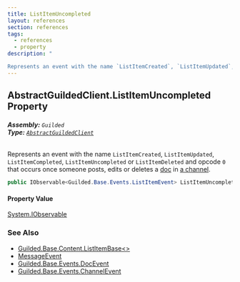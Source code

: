 ```yaml
---
title: ListItemUncompleted
layout: references
section: references
tags:
  - references
  - property
description: "

Represents an event with the name `ListItemCreated`, `ListItemUpdated`, `ListItemCompleted`, `ListItemUncompleted` or `ListItemDeleted` and opcode `0` that occurs once someone posts, edits or deletes a [doc](https://docs.microsoft.com/en-us/dotnet/api/Guilded.Base.Events.DocEvent.Doc 'Guilded.Base.Events.DocEvent.Doc') in [a channel](https://docs.microsoft.com/en-us/dotnet/api/Guilded.Base.Events.ListItemEvent.ChannelId 'Guilded.Base.Events.ListItemEvent.ChannelId')."
---
```


## AbstractGuildedClient.ListItemUncompleted Property
###### **Assembly:** `Guilded`<br/>**Type:** [`AbstractGuildedClient`](AbstractGuildedClient.md 'Guilded.AbstractGuildedClient')

Represents an event with the name `ListItemCreated`, `ListItemUpdated`, `ListItemCompleted`, `ListItemUncompleted` or `ListItemDeleted` and opcode `0` that occurs once someone posts, edits or deletes a [doc](https://docs.microsoft.com/en-us/dotnet/api/Guilded.Base.Events.DocEvent.Doc 'Guilded.Base.Events.DocEvent.Doc') in [a channel](https://docs.microsoft.com/en-us/dotnet/api/Guilded.Base.Events.ListItemEvent.ChannelId 'Guilded.Base.Events.ListItemEvent.ChannelId').

```csharp
public IObservable<Guilded.Base.Events.ListItemEvent> ListItemUncompleted { get; }
```

#### Property Value
[System.IObservable](https://docs.microsoft.com/en-us/dotnet/api/System.IObservable 'System.IObservable')

### See Also
- [Guilded.Base.Content.ListItemBase&lt;&gt;](https://docs.microsoft.com/en-us/dotnet/api/Guilded.Base.Content.ListItemBase-1 'Guilded.Base.Content.ListItemBase`1')
- [MessageEvent](MessageEvent.md 'Guilded.Base.Events.MessageEvent')
- [Guilded.Base.Events.DocEvent](https://docs.microsoft.com/en-us/dotnet/api/Guilded.Base.Events.DocEvent 'Guilded.Base.Events.DocEvent')
- [Guilded.Base.Events.ChannelEvent](https://docs.microsoft.com/en-us/dotnet/api/Guilded.Base.Events.ChannelEvent 'Guilded.Base.Events.ChannelEvent')